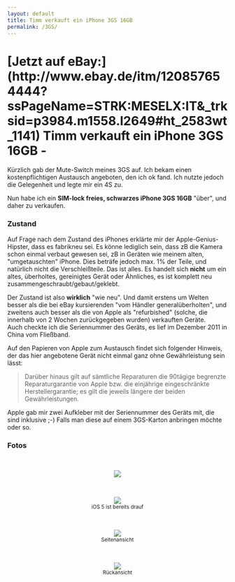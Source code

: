 ```yaml
---
layout: default
title: Timm verkauft ein iPhone 3GS 16GB
permalink: /3GS/
---
```

<h1>[Jetzt auf eBay:](http://www.ebay.de/itm/120857654444?ssPageName=STRK:MESELX:IT&_trksid=p3984.m1558.l2649#ht_2583wt_1141) Timm verkauft ein iPhone 3GS 16GB - </h1>
Kürzlich gab der Mute-Switch meines 3GS auf. Ich bekam einen kostenpflichtigen Austausch angeboten, den ich ok fand. Ich nutzte jedoch die Gelegenheit und legte mir ein 4S zu. 

Nun habe ich ein **SIM-lock freies, schwarzes iPhone 3GS 16GB** "über", und daher zu verkaufen.  

### Zustand
Auf Frage nach dem Zustand des iPhones erklärte mir der Apple-Genius-Hipster, dass es fabrikneu sei. Es könne lediglich sein, dass zB die Kamera schon einmal verbaut gewesen sei, zB in Geräten wie meinem alten, "umgetauschten" iPhone. Dies beträfe jedoch max. 1% der Teile, und natürlich nicht die Verschleißteile. Das ist alles. Es handelt sich **nicht** um ein altes, überholtes, gereinigtes Gerät oder Ähnliches, es ist komplett neu zusammengeschraubt/gebaut/geklebt.

Der Zustand ist also **wirklich** "wie neu". Und damit erstens um Welten besser als die bei eBay kursierenden "vom Händler generalüberholten", und zweitens auch besser als die von Apple als "refurbished" (solche, die innerhalb von 2 Wochen zurückgegeben wurden) verkauften Geräte.  
Auch checkte ich die Seriennummer des Geräts, es lief im Dezember 2011 in China vom Fließband.

Auf den Papieren von Apple zum Austausch findet sich folgender Hinweis, der das hier angebotene Gerät nicht einmal ganz ohne Gewährleistung sein lässt:

> Darüber hinaus gilt auf sämtliche Reparaturen die 90tägige begrenzte Reparaturgarantie von Apple bzw. die einjährige eingeschränkte Herstellergarantie; es gilt die jeweils längere der beiden Gewährleistungen. 

Apple gab mir zwei Aufkleber mit der Seriennummer des Geräts mit, die sind inklusive ;-) Falls man diese auf einem 3GS-Karton anbringen möchte oder so.  

### Fotos
<br>
<p style="text-align: center;"><a href="http://blog.timmschoof.com/images/3gs_1.jpg"><img src="http://blog.timmschoof.com/images/3gs_1.jpg"/></a></p>
<br>
<p style="text-align: center;"><a href="http://blog.timmschoof.com/images/3gs_2.jpg"><img src="http://blog.timmschoof.com/images/3gs_2.jpg"/></a><br/><small>iOS 5 ist bereits drauf</small></p>
<br>
<p style="text-align: center;"><a href="http://blog.timmschoof.com/images/3gs_3.jpg"><img src="http://blog.timmschoof.com/images/3gs_3.jpg"/></a><br/><small>Seitenansicht</small></p>
<br>
<p style="text-align: center;"><a href="http://blog.timmschoof.com/images/3gs_4.jpg"><img src="http://blog.timmschoof.com/images/3gs_4.jpg"/></a><br/><small>Rückansicht</small></p>

<br>
